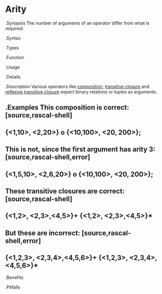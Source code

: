 # Arity

.Synopsis
The number of arguments of an operator differ from what is required.

.Syntax

.Types

.Function
       
.Usage

.Details

.Description
Various operators like [composition]((Rascal:Relation-Composition)), 
[transitive closure]((Rascal:Relation-TransitiveClosure)) and 
[reflexive transitive closure]((Rascal:Relation-ReflexiveTransitiveClosure)) 
expect binary relations or tuples as arguments.

.Examples
This composition is correct:
[source,rascal-shell]
----
{<1,10>, <2,20>} o {<10,100>, <20, 200>};
----
This is not, since the first argument has arity 3:
[source,rascal-shell,error]
----
{<1,5,10>, <2,6,20>} o {<10,100>, <20, 200>};
----

These transitive closures are correct:
[source,rascal-shell]
----
{<1,2>, <2,3>,<4,5>}+
{<1,2>, <2,3>,<4,5>}*
----
But these are incorrect:
[source,rascal-shell,error]
----
{<1,2,3>, <2,3,4>,<4,5,6>}+
{<1,2,3>, <2,3,4>,<4,5,6>}*
----
.Benefits

.Pitfalls

